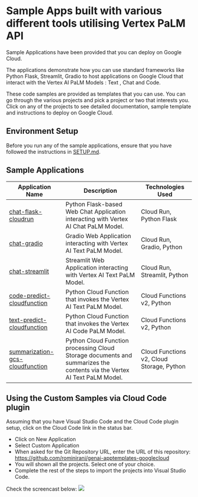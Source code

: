 # Sample Apps built with various different tools utilising Vertex PaLM API

Sample Applications have been provided that you can deploy on Google Cloud. 

The applications demonstrate how you can use standard frameworks like Python Flask, Streamlit, Gradio to host applications on Google Cloud that interact with the Vertex AI PaLM Models : Text , Chat and Code. 

These code samples are provided as templates that you can use. You can go through the various projects and pick a project or two that interests you. Click on any of the projects to see detailed documentation, sample template and instructions to deploy on Google Cloud.

## Environment Setup

Before you run any of the sample applications, ensure that you have followed the instructions in [SETUP.md](SETUP.md).

## Sample Applications

| Application Name | Description | Technologies Used |
|---|---|---|
|[chat-flask-cloudrun](chat-flask-cloudrun)|Python Flask-based Web Chat Application interacting with Vertex AI Chat PaLM Model.|Cloud Run, Python Flask|
|[chat-gradio](chat-gradio)|Gradio Web Application interacting with Vertex AI Text PaLM Model.|Cloud Run, Gradio, Python|
|[chat-streamlit](chat-streamlit)|Streamlit Web Application interacting with Vertex AI Text PaLM Model.|Cloud Run, Streamlit, Python|
|[code-predict-cloudfunction](code-predict-cloudfunction)|Python Cloud Function that invokes the Vertex AI Text PaLM Model.|Cloud Functions v2, Python|
|[text-predict-cloudfunction](text-predict-cloudfunction)|Python Cloud Function that invokes the Vertex AI Code PaLM Model.|Cloud Functions v2, Python|
|[summarization-gcs-cloudfunction](summarization-gcs-cloudfunction)|Python Cloud Function processing Cloud Storage documents and summarizes the contents via the Vertex AI Text PaLM Model. |Cloud Functions v2, Cloud Storage, Python|

## Using the Custom Samples via Cloud Code plugin

Assuming that you have Visual Studio Code and the Cloud Code plugin setup, click on the Cloud Code link in the status bar.
- Click on New Application
- Select Custom Application
- When asked for the Git Repository URL, enter the URL of this repository: https://github.com/rominirani/genai-apptemplates-googlecloud
- You will shown all the projects. Select one of your choice.
- Complete the rest of the steps to import the projects into Visual Studio Code.

Check the screencast below:
<img src="import-apps-into-cloudcode.gif"/>
